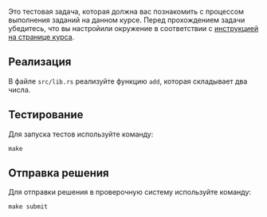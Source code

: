 Это тестовая задача, которая должна вас познакомить с процессом выполнения заданий на данном курсе.
Перед прохождением задачи убедитесь, что вы настройили окружение в соответствии с
[инструкцией на странице курса](https://lk.yandexdataschool.ru/courses/2021-autumn/7.939-rust/).

## Реализация

В файле `src/lib.rs` реализуйте функцию `add`, которая складывает два числа.

## Тестирование

Для запуска тестов используйте команду:

```
make
```

## Отправка решения

Для отправки решения в проверочную систему используйте команду:

```
make submit
```

